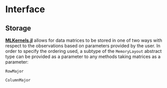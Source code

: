 # Interface

## Storage

[**MLKernels.jl**](https://github.com/trthatcher/MLKernels.jl) allows for data matrices to 
be stored in one of two ways with respect to the observations based on parameters provided 
by the user. In order to specify the ordering used, a subtype of the `MemoryLayout` abstract
type can be provided as a parameter to any methods taking matrices as a parameter:

```@docs
RowMajor
```

```@docs
ColumnMajor
```